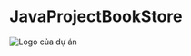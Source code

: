 # JavaProjectBookStore

![Logo của dự án](![image](https://github.com/Thu-Hong-oo/JavaProjectBookStore/assets/121680245/4bf36cae-b2ff-4162-a394-bc016c894562)
)



